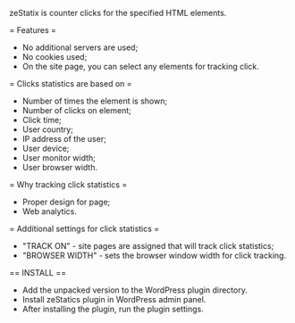 zeStatix ​​is counter clicks for the specified HTML elements.


= Features =
- No additional servers are used;
- No cookies used;
- On the site page, you can select any elements for tracking click.

= Clicks statistics are based on =
- Number of times the element is shown;
- Number of clicks on element;
- Сlick time;
- User country;
- IP address of the user;
- User device;
- User monitor width;
- User browser width.

= Why tracking click statistics =
- Proper design for page;
- Web analytics.

= Additional settings for click statistics =
- "TRACK ON" - site pages are assigned that will track click statistics;
- "BROWSER WIDTH" - sets the browser window width for click tracking.

== INSTALL ==

- Add the unpacked version to the WordPress plugin directory.
- Install zeStatics plugin in WordPress admin panel.
- After installing the plugin, run the plugin settings.
